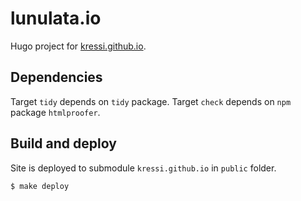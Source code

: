# lunulata.io
Hugo project for [kressi.github.io](https://github.com/kressi/kressi.github.io).

## Dependencies
Target `tidy` depends on `tidy` package.
Target `check` depends on `npm` package `htmlproofer`.

## Build and deploy
Site is deployed to submodule `kressi.github.io` in `public` folder.

```bash
$ make deploy
```

